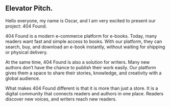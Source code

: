 ## Elevator Pitch.

Hello everyone, my name is Oscar, and I am very excited to present our project: 404 Found.

404 Found is a modern e-commerce platform for e-books. Today, many readers want fast and simple access to books. With our platform, they can search, buy, and download an e-book instantly, without waiting for shipping or physical delivery.

At the same time, 404 Found is also a solution for writers. Many new authors don’t have the chance to publish their work easily. Our platform gives them a space to share their stories, knowledge, and creativity with a global audience.

What makes 404 Found different is that it is more than just a store. It is a digital community that connects readers and authors in one place. Readers discover new voices, and writers reach new readers.